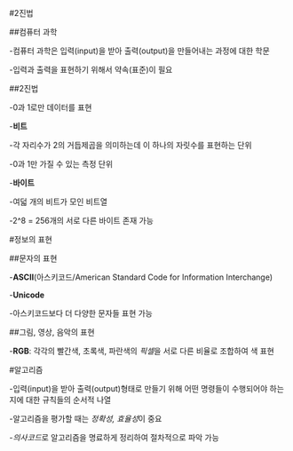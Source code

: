 #2진법

##컴퓨터 과학

-컴퓨터 과학은 입력(input)을 받아 출력(output)을 만들어내는 과정에 대한 학문

-입력과 출력을 표현하기 위해서 약속(표준)이 필요

##2진법

-0과 1로만 데이터를 표현

-**비트**

  -각 자리수가 2의 거듭제곱을 의미하는데 이 하나의 자릿수를 표현하는 단위
  
  -0과 1만 가질 수 있는 측정 단위
  
-**바이트**

  -여덟 개의 비트가 모인 비트열
  
  -2^8 = 256개의 서로 다른 바이트 존재 가능
  

#정보의 표현

##문자의 표현

-**ASCII**(아스키코드/American Standard Code for Information Interchange)

-**Unicode**

  -아스키코드보다 더 다양한 문자들 표현 가능
  
##그림, 영상, 음악의 표현

-**RGB**: 각각의 빨간색, 초록색, 파란색의 *픽셀*을 서로 다른 비율로 조합하여 색 표현


#알고리즘

-입력(input)을 받아 출력(output)형태로 만들기 위해 어떤 명령들이 수행되어야 하는지에 대한 규칙들의 순서적 나열

-알고리즘을 평가할 때는 *정확성, 효율성*이 중요

-*의사코드*로 알고리즘을 명료하게 정리하여 절차적으로 파악 가능

